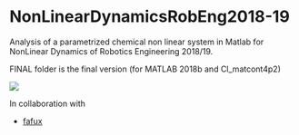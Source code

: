 # NonLinearDynamicsRobEng2018-19
Analysis of a parametrized chemical non linear system in Matlab for NonLinear Dynamics of Robotics Engineering 2018/19.

FINAL folder is the final version (for MATLAB 2018b and Cl_matcont4p2)

![](https://user-images.githubusercontent.com/26459008/50302341-17a1fa00-048a-11e9-8b7b-711c5172ec0e.jpg)

In collaboration with
* [fafux](https://github.com/fafux)
